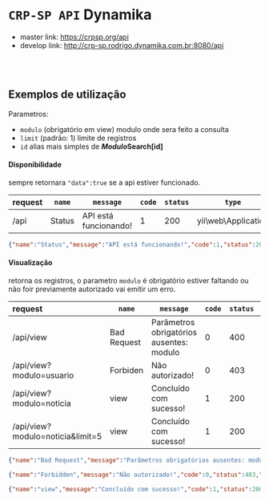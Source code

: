 # `CRP-SP API` Dynamika

 * master link: https://crpsp.org/api
 * develop link: http://crp-sp.rodrigo.dynamika.com.br:8080/api

<br><br>

## Exemplos de utilização

Parametros:

 * `modulo` (obrigatório em view) modulo onde sera feito a consulta
 * `limit` (padrão: 1) limite de registros
 * `id` alias mais simples de  ***Modulo*Search[id]**

#### Disponibilidade
sempre retornara `"data":true` se a api estiver funcionado. 

request | `name` | `message` | `code` | `status` | `type` | `data`
:---------- | ---- | ------- | ---- | ------ | ---- | ----
/api | Status | API está funcionando! | 1 | 200 | yii\\web\\Application | true

```JSON
{"name":"Status","message":"API está funcionando!","code":1,"status":200,"type":"yii\\web\\Application","data":true}
```


#### Visualização
retorna os registros, o parametro `modulo` é obrigatório estiver faltando ou não foir previamente autorizado vai emitir um erro.


request | `name` | `message` | `code` | `status` | `type` | `data`
:---------- | ---- | ------- | ---- | ------ | ---- | ----
/api/view | Bad Request | Parâmetros obrigatórios ausentes: modulo | 0 | 400 | yii\\web\\BadRequestHttpException | <br>
/api/view?modulo=usuario | Forbiden | Não autorizado! | 0 | 403 | yii\\web\\HttpException | <br>
/api/view?modulo=noticia | view |Concluído com sucesso! | 1 | 200 | yii\\web\\Application | array
/api/view?modulo=noticia&limit=5 | view |Concluído com sucesso! | 1 | 200 | yii\\web\\Application | array



```JSON
{"name":"Bad Request","message":"Parâmetros obrigatórios ausentes: modulo","code":0,"status":400,"type":"yii\\web\\BadRequestHttpException"}

{"name":"Forbidden","message":"Não autorizado!","code":0,"status":403,"type":"yii\\web\\HttpException"}

{"name":"view","message":"Concluído com sucesso!","code":1,"status":200,"type":"yii\\web\\Application","data":[{"id":2356,"titulo":"Aplicativo auxilia fiscais da Comissão de Orientação e Fiscalização do CRP SP","slug":"aplicativo-auxilia-fiscais-da-comissao-de-orientacao-e-fiscalizacao-do-crp-sp","tipo":null,"resumo":"O CRP SP inova e apresenta o aplicativo Sistema de Fiscalização CRP SP, que auxilia as/os fiscais da Comissão de Orientação e Fiscalização (COF) por meio da tecnologia.","descricao":"<p>O Conselho Regional de Psicologia de S&atilde;o Paulo - 6&ordf; Regi&atilde;o inova e apresenta o aplicativo Sistema de Fiscaliza&ccedil;&atilde;o CRP SP, que auxilia as/os fiscais da Comiss&atilde;o de Orienta&ccedil;&atilde;o e Fiscaliza&ccedil;&atilde;o (COF) por meio da tecnologia. Com o lan&ccedil;amento da funcionalidade, as profissionais passaram a trabalhar com tablets, facilitando o dia a dia das trabalhadoras e garantindo a seguran&ccedil;a das informa&ccedil;&otilde;es.<br />O CRP SP tem a finalidade de orientar, disciplinar e fiscalizar o exerc&iacute;cio da profiss&atilde;o de psic&oacute;logo, de acordo com o estabelecido na Lei Federal n&deg; 5.766, de 20 de dezembro de 1971.</p>\r\n<p>Existem 23 Conselhos Regionais em todo o Pa&iacute;s, distribu&iacute;dos por Estados ou regi&otilde;es. O CRP SP mant&eacute;m uma sede na capital e nove subsedes no interior: Assis, Baixada Santista e Vale do Ribeira, Bauru, Campinas, Grande ABC, Ribeir&atilde;o Preto, S&atilde;o Jos&eacute; do Rio Preto, Sorocaba e Vale do Para&iacute;ba e Litoral Norte.</p>\r\n<p>As metas e formas de trabalho do Conselho Federal (CFP) e dos Conselhos Regionais (CRPs) s&atilde;o pautadas pelas delibera&ccedil;&otilde;es do Congresso Nacional de Psicologia, realizados a cada tr&ecirc;s anos, quando s&atilde;o aprovadas teses sobre a estrutura funcional dos Conselhos e os princ&iacute;pios que norteiam suas a&ccedil;&otilde;es quanto aos exerc&iacute;cios, &agrave; forma&ccedil;&atilde;o e &agrave; &eacute;tica profissional.</p>\r\n<p>Comiss&otilde;es <br />S&atilde;o respons&aacute;veis pelas atividades legalmente atribu&iacute;das ao CRP, quais sejam, orientar, fiscalizar e disciplinar o exerc&iacute;cio profissional. S&atilde;o elas: Comiss&atilde;o de Orienta&ccedil;&atilde;o e &Eacute;tica (COE), Comiss&atilde;o de Orienta&ccedil;&atilde;o e Fiscaliza&ccedil;&atilde;o (COF) e Comiss&atilde;o de An&aacute;lise para Concess&atilde;o de Registro de Especialista.</p>","fonte":"","fonte_link":"","ativo":true,"destaque":true,"credito_foto":"","credito_noticia":"","data_publicacao":"21/07/2019","youtube":"","data_criacao":"26/07/2019 22:03:45","data_modificacao":"26/07/2019 22:03:45","id_noticia_relacionada_1":null,"id_noticia_relacionada_2":null,"id_noticia_relacionada_3":null,"id_mosaico_capa_site":null,"titulo_resumido":"Aplicativo auxilia fiscais da Comissão de Orientação e Fiscalização do CRP SP","old_tipo":null,"old_importado":false}],"count":1}
```
